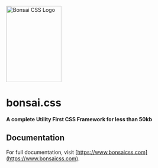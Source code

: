 <a href="https://github.com/bonsaicss/bonsai.css"><img
  src="https://www.joomla51.com/images/bedrock.png" alt="Bonsai CSS Logo"
  width="149" height="206"></a>

# bonsai.css

**A complete Utility First CSS Framework for less than 50kb**


## Documentation

For full documentation, visit [https://www.bonsaicss.com](https://www.bonsaicss.com).
